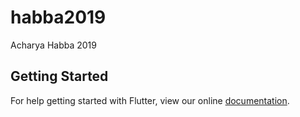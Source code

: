 # habba2019

Acharya Habba 2019

## Getting Started

For help getting started with Flutter, view our online
[documentation](https://flutter.io/).
